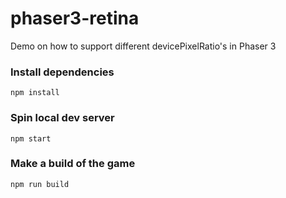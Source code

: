 # phaser3-retina

Demo on how to support different devicePixelRatio's in Phaser 3

### Install dependencies

```
npm install
```

### Spin local dev server

```
npm start
```

### Make a build of the game

```
npm run build
```
